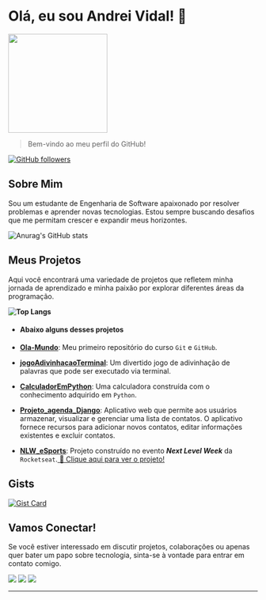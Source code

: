 
# Olá, eu sou Andrei Vidal! 👋

<img src="https://github.com/AndreiVidal/AndreiVidal/assets/102919387/81164c0b-516a-4aff-8f14-3ee3e1d0ba27" heigth="100" width="200">

>Bem-vindo ao meu perfil do GitHub!

[![GitHub followers](https://img.shields.io/github/followers/AndreiVidal?style=social&target=_blank)](https://github.com/AndreiVidal)

## Sobre Mim
Sou um estudante de Engenharia de Software apaixonado por resolver problemas e aprender novas tecnologias. Estou sempre buscando desafios que me permitam crescer e expandir meus horizontes.


![Anurag's GitHub stats](https://github-readme-stats.vercel.app/api?username=AndreiVidal&show_icons=true&theme=transparent&rank_icon=github)


## Meus Projetos

Aqui você encontrará uma variedade de projetos que refletem minha jornada de aprendizado e minha paixão por explorar diferentes áreas da programação.

**![Top Langs](https://github-readme-stats.vercel.app/api/top-langs/?username=AndreiVidal&size_weight=0.5&count_weight=0.5&layout=compact&hide_progress=true&theme=transparent)**


- #### Abaixo alguns desses projetos 


- [**Ola-Mundo**](https://github.com/AndreiVidal/Ola-Mundo): Meu primeiro repositório do curso `Git` e `GitHub`.
- [**jogoAdivinhacaoTerminal**](https://github.com/AndreiVidal/jogoAdivinhacaoTerminal): Um divertido jogo de adivinhação de palavras que pode ser executado via terminal.
- [**CalculadorEmPython**](https://github.com/AndreiVidal/CalculadorEmPython): Uma calculadora construída com o conhecimento adquirido em `Python`.
- [**Projeto_agenda_Django**](https://github.com/AndreiVidal/Projeto_agenda_Django): Aplicativo web que permite aos usuários armazenar, visualizar e gerenciar uma lista de contatos. O aplicativo fornece recursos para adicionar novos contatos, editar informações existentes e excluir contatos.
- [**NLW_eSports**](https://github.com/AndreiVidal/NLW_eSports): Projeto construído no evento ***Next Level Week*** da  `Rocketseat`.[  🔗 Clique aqui para ver o projeto!](https://andreividal.github.io/NLW_eSports/)

## Gists

[![Gist Card](https://github-readme-stats.vercel.app/api/gist?id=1baab702e12660c120be083f644cc6c9&show_owner=true&theme=dracula)](https://gist.github.com/AndreiVidal/1baab702e12660c120be083f644cc6c9)


## Vamos Conectar!
Se você estiver interessado em discutir projetos, colaborações ou apenas quer bater um papo sobre tecnologia, sinta-se à vontade para entrar em contato comigo.

<div>
<a href="https://www.instagram.com/andreiividal/" target="_blank"><img src="https://img.shields.io/badge/-Instagram-%23E4405F?style=for-the-badge&logo=instagram&logoColor=white" target="_blank"></a>
<a href = "mailto:andrei.godoi92@gmail.com"><img src="https://img.shields.io/badge/Gmail-D14836?style=for-the-badge&logo=gmail&logoColor=white" target="_blank"></a>
<a href="https://www.linkedin.com/in/andrei-vidal" target="_blank"><img src="https://img.shields.io/badge/-LinkedIn-%230077B5?style=for-the-badge&logo=linkedin&logoColor=white" target="_blank"></a>   
</div>
<hr>